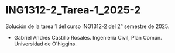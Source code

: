 # ING1312-2_Tarea-1_2025-2
Solución de la tarea 1 del curso ING1312-2 del 2° semestre de 2025. 

* Gabriel Andrés Castillo Rosales.
Ingeniería Civil, Plan Común.
Universidad de O'higgins.
